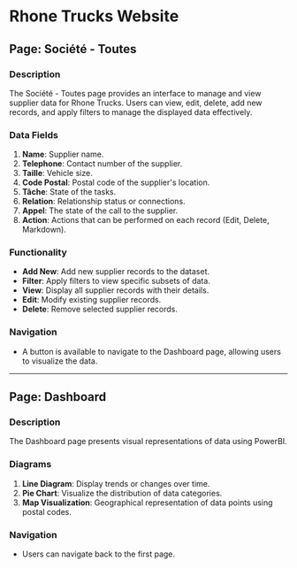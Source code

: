# Rhone Trucks Website

## **Page: Société - Toutes**

### **Description**
The Société - Toutes page provides an interface to manage and view supplier data for Rhone Trucks. Users can view, edit, delete, add new records, and apply filters to manage the displayed data effectively.

### **Data Fields**
1. **Name**: Supplier name.
2. **Telephone**: Contact number of the supplier.
3. **Taille**: Vehicle size.
4. **Code Postal**: Postal code of the supplier's location.
5. **Tâche**: State of the tasks.
6. **Relation**: Relationship status or connections.
7. **Appel**: The state of the call to the supplier.
8. **Action**: Actions that can be performed on each record (Edit, Delete, Markdown).

### **Functionality**
- **Add New**: Add new supplier records to the dataset.
- **Filter**: Apply filters to view specific subsets of data.
- **View**: Display all supplier records with their details.
- **Edit**: Modify existing supplier records.
- **Delete**: Remove selected supplier records.

### **Navigation**
- A button is available to navigate to the Dashboard page, allowing users to visualize the data.

---

## **Page: Dashboard**

### **Description**
The Dashboard page presents visual representations of data using PowerBI.

### **Diagrams**
1. **Line Diagram**: Display trends or changes over time.
2. **Pie Chart**: Visualize the distribution of data categories.
3. **Map Visualization**: Geographical representation of data points using postal codes.

### **Navigation**
- Users can navigate back to the first page.
